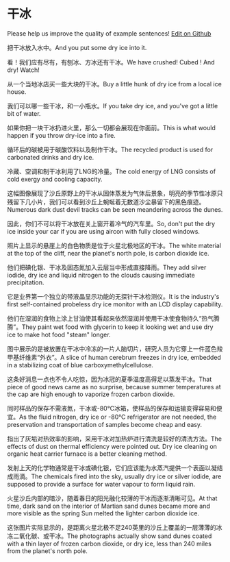 # 干冰

Please help us improve the quality of example sentences! [Edit on Github](https://github.com/jiyushe/jiyu-example-sentence-source/blob/main/chinese/ganbing.md)

<p><span class="chinese">把干冰放入水中。</span><span class="english">And you put some dry ice into it.</span></p>

<p><span class="chinese">看！我们应有尽有，有刨冰、方冰还有干冰。</span><span class="english">We have crushed! Cubed ! And dry! Watch!</span></p>

<p><span class="chinese">从一个当地冰店买一些大块的干冰。</span><span class="english">Buy a little hunk of dry ice from a local ice house.</span></p>

<p><span class="chinese">我们可以哪一些干冰，和一小瓶水。</span><span class="english">If you take dry ice, and you've got a little bit of water.</span></p>

<p><span class="chinese">如果你把一块干冰扔进火里，那么一切都会展现在你面前。</span><span class="english">This is what would happen if you throw dry-ice into a fire.</span></p>

<p><span class="chinese">循环后的碳被用于碳酸饮料以及制作干冰。</span><span class="english">The recycled product is used for carbonated drinks and dry ice.</span></p>

<p><span class="chinese">冷藏、空调和制干冰利用了LNG的冷量。</span><span class="english">The cold energy of LNG consists of cold exergy and cooling capacity.</span></p>

<p><span class="chinese">这幅图像展现了沙丘原野上的干冰从固体蒸发为气体后景象，明亮的季节性冰原只残留下几小片，我们可以看到沙丘上蜿蜒着无数道沙尘暴留下的黑色痕迹。</span><span class="english">Numerous dark dust devil tracks can be seen meandering across the dunes.</span></p>

<p><span class="chinese">因此，你们不可以将干冰放在关上窗开着冷气的汽车里。</span><span class="english">So, don't put the dry ice inside your car if you are using aircon with fully closed windows.</span></p>

<p><span class="chinese">照片上显示的悬崖上的白色物质是位于火星北极地区的干冰。</span><span class="english">The white material at the top of the cliff, near the planet's north pole, is carbon dioxide ice.</span></p>

<p><span class="chinese">他们把碘化银、干冰及固态氮加入云层当中形成直接降雨。</span><span class="english">They add silver iodide, dry ice and liquid nitrogen to the clouds causing immediate precipitation.</span></p>

<p><span class="chinese">它是业界第一个独立的带液晶显示功能的无探针干冰检测仪。</span><span class="english">It is the industry's first self-contained probeless dry ice monitor with an LCD display capability.</span></p>

<p><span class="chinese">他们在湿润的食物上涂上甘油使其看起来依然湿润并使用干冰使食物持久“热气腾腾”。</span><span class="english">They paint wet food with glycerin to keep it looking wet and use dry ice to make hot food "steam" longer.</span></p>

<p><span class="chinese">图中展示的是被放置在干冰中冷冻的一片人脑切片，研究人员为它穿上一件蓝色羧甲基纤维素“外衣”。</span><span class="english">A slice of human cerebrum freezes in dry ice, embedded in a stabilizing coat of blue carboxymethylcellulose.</span></p>

<p><span class="chinese">这条好消息一点也不令人吃惊，因为冰冠的夏季温度高得足以蒸发干冰。</span><span class="english">That piece of good news came as no surprise, because summer temperatures at the cap are high enough to vaporize frozen carbon dioxide.</span></p>

<p><span class="chinese">同时样品的保存不需液氮，干冰或-80℃冰箱，使样品的保存和运输变得容易和便宜。</span><span class="english">As the fluid nitrogen, dry ice or -80℃ refrigerator are not needed, the preservation and transportation of samples become cheap and easy.</span></p>

<p><span class="chinese">指出了灰垢对热效率的影响，采用干冰对加热炉进行清洗是较好的清洗方法。</span><span class="english">The effects of dust on thermal efficiency were pointed out. Dry ice cleaning on organic heat carrier furnace is a better cleaning method.</span></p>

<p><span class="chinese">发射上天的化学物通常是干冰或碘化银，它们应该能为水蒸汽提供一个表面以凝结成雨滴。</span><span class="english">The chemicals fired into the sky, usually dry ice or silver iodide, are supposed to provide a surface for water vapour to form liquid rain.</span></p>

<p><span class="chinese">火星沙丘内部的暗沙，随着春日的阳光融化较薄的干冰而逐渐清晰可见。</span><span class="english">At that time, dark sand on the interior of Martian sand dunes became more and more visible as the spring Sun melted the lighter carbon dioxide ice.</span></p>

<p><span class="chinese">这张图片实际显示的，是距离火星北极不足240英里的沙丘上覆盖的一层薄薄的冰冻二氧化碳、或干冰。</span><span class="english">The photographs actually show sand dunes coated with a thin layer of frozen carbon dioxide, or dry ice, less than 240 miles from the planet's north pole.</span></p>


